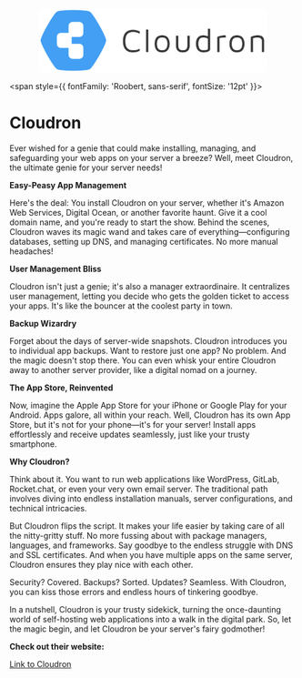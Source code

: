 

<p align="center">
  <img src="/img/wdd.jpg" alt="Alt Text" width="400"/>
</p>


<span style={{ fontFamily: 'Roobert, sans-serif', fontSize: '12pt' }}>

# Cloudron

Ever wished for a genie that could make installing, managing, and safeguarding your web apps on your server a breeze? Well, meet Cloudron, the ultimate genie for your server needs!

**Easy-Peasy App Management**

Here's the deal: You install Cloudron on your server, whether it's Amazon Web Services, Digital Ocean, or another favorite haunt. Give it a cool domain name, and you're ready to start the show. Behind the scenes, Cloudron waves its magic wand and takes care of everything—configuring databases, setting up DNS, and managing certificates. No more manual headaches!

**User Management Bliss**

Cloudron isn't just a genie; it's also a manager extraordinaire. It centralizes user management, letting you decide who gets the golden ticket to access your apps. It's like the bouncer at the coolest party in town.

**Backup Wizardry**

Forget about the days of server-wide snapshots. Cloudron introduces you to individual app backups. Want to restore just one app? No problem. And the magic doesn't stop there. You can even whisk your entire Cloudron away to another server provider, like a digital nomad on a journey.

**The App Store, Reinvented**

Now, imagine the Apple App Store for your iPhone or Google Play for your Android. Apps galore, all within your reach. Well, Cloudron has its own App Store, but it's not for your phone—it's for your server! Install apps effortlessly and receive updates seamlessly, just like your trusty smartphone.

**Why Cloudron?**

Think about it. You want to run web applications like WordPress, GitLab, Rocket.chat, or even your very own email server. The traditional path involves diving into endless installation manuals, server configurations, and technical intricacies.

But Cloudron flips the script. It makes your life easier by taking care of all the nitty-gritty stuff. No more fussing about with package managers, languages, and frameworks. Say goodbye to the endless struggle with DNS and SSL certificates. And when you have multiple apps on the same server, Cloudron ensures they play nice with each other.

Security? Covered. Backups? Sorted. Updates? Seamless. With Cloudron, you can kiss those errors and endless hours of tinkering goodbye.

In a nutshell, Cloudron is your trusty sidekick, turning the once-daunting world of self-hosting web applications into a walk in the digital park. So, let the magic begin, and let Cloudron be your server's fairy godmother!


**Check out their website:**

[Link to Cloudron](https://www.cloudron.io/)
</span>

